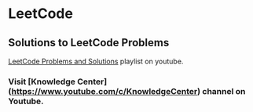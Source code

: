# LeetCode

## Solutions to LeetCode Problems

[LeetCode Problems and Solutions](https://www.youtube.com/playlist?list=PL1w8k37X_6L86f3PUUVFoGYXvZiZHde1S) playlist on youtube.

### Visit [Knowledge Center] (https://www.youtube.com/c/KnowledgeCenter) channel on Youtube.
